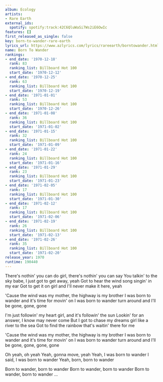 ```yaml
---
album: Ecology
artists:
- Rare Earth
external_ids:
  spotify: spotify:track:42C6QluWaSi7Ws2iE6OwIc
features: []
first_released_as_single: false
key: born-to-wander-rare-earth
lyrics_url: https://www.azlyrics.com/lyrics/rareearth/borntowander.html
name: Born To Wander
rankings:
- end_date: '1970-12-18'
  rank: 83
  ranking_list: Billboard Hot 100
  start_date: '1970-12-12'
- end_date: '1970-12-25'
  rank: 63
  ranking_list: Billboard Hot 100
  start_date: '1970-12-19'
- end_date: '1971-01-01'
  rank: 53
  ranking_list: Billboard Hot 100
  start_date: '1970-12-26'
- end_date: '1971-01-08'
  rank: 36
  ranking_list: Billboard Hot 100
  start_date: '1971-01-02'
- end_date: '1971-01-15'
  rank: 32
  ranking_list: Billboard Hot 100
  start_date: '1971-01-09'
- end_date: '1971-01-22'
  rank: 24
  ranking_list: Billboard Hot 100
  start_date: '1971-01-16'
- end_date: '1971-01-29'
  rank: 23
  ranking_list: Billboard Hot 100
  start_date: '1971-01-23'
- end_date: '1971-02-05'
  rank: 17
  ranking_list: Billboard Hot 100
  start_date: '1971-01-30'
- end_date: '1971-02-12'
  rank: 17
  ranking_list: Billboard Hot 100
  start_date: '1971-02-06'
- end_date: '1971-02-19'
  rank: 26
  ranking_list: Billboard Hot 100
  start_date: '1971-02-13'
- end_date: '1971-02-26'
  rank: 35
  ranking_list: Billboard Hot 100
  start_date: '1971-02-20'
release_year: 1970
runtime: 190440
---
```

There's nothin' you can do girl, there's nothin' you can say
You talkin' to the sky babe, I just got to get away, yeah
Got to hear the wind song singin' in my ear
Got to get it on girl and I'll never make it here, yeah

'Cause the wind was my mother, the highway is my brother
I was born to wander and it's time for movin' on
I was born to wander turn around and I'll be gone, gone, gone

I'm just followin' my heart girl, and it's followin' the sun
Lookin' for an answer, I know may never come
But I got to chase my dreams girl like a river to the sea
Got to find the rainbow that's waitin' there for me

'Cause the wind was my mother, the highway is my brother
I was born to wander and it's time for movin' on
I was born to wander turn around and I'll be gone, gone, gone, gone

Oh yeah, oh yeah
Yeah, gonna move, yeah
Yeah, I was born to wander
I said, I was born to wander
Yeah, born, born to wander

Born to wander, born to wander
Born to wander, born to wander
Born to wander, born to wander
...
